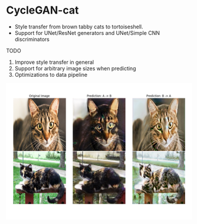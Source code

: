 # CycleGAN-cat
- Style transfer from brown tabby cats to tortoiseshell.
- Support for UNet/ResNet generators and UNet/Simple CNN discriminators

TODO
1. Improve style transfer in general
2. Support for arbitrary image sizes when predicting
3. Optimizations to data pipeline

![](example.png)
